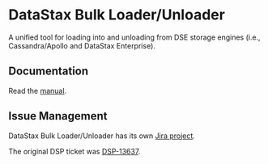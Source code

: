 # DataStax Bulk Loader/Unloader

A unified tool for loading into and unloading from DSE storage engines (i.e., Cassandra/Apollo and DataStax Enterprise).

## Documentation

Read the [manual].

## Issue Management

DataStax Bulk Loader/Unloader has its own [Jira project].

The original DSP ticket was [DSP-13637].

[manual]: manual/
[Jira project]: https://datastax.jira.com/projects/DAT/summary
[DSP-13637]: https://datastax.jira.com/browse/DSP-13637
